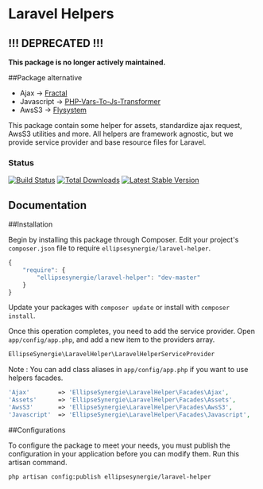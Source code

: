 # Laravel Helpers
## !!! DEPRECATED !!!
**This package is no longer actively maintained.**

##Package alternative
- Ajax -> [Fractal](http://fractal.thephpleague.com)
- Javascript -> [PHP-Vars-To-Js-Transformer](https://github.com/laracasts/PHP-Vars-To-Js-Transformer)
- AwsS3 -> [Flysystem](http://flysystem.thephpleague.com)

This package contain some helper for assets, standardize ajax request, AwsS3 utilities and more. All helpers are framework agnostic, but we provide service provider and base resource files for Laravel.

### Status

[![Build Status](https://travis-ci.org/ellipsesynergie/laravel-helper.png?branch=master)](https://travis-ci.org/ellipsesynergie/laravel-helper)
[![Total Downloads](https://poser.pugx.org/ellipsesynergie/laravel-helper/downloads.png)](https://packagist.org/packages/ellipsesynergie/laravel-helper)
[![Latest Stable Version](https://poser.pugx.org/ellipsesynergie/laravel-helper/v/stable.png)](https://packagist.org/packages/ellipsesynergie/laravel-helper)

## Documentation

##Installation

Begin by installing this package through Composer. Edit your project's `composer.json` file to require `ellipsesynergie/laravel-helper`.

```javascript
{
    "require": {
        "ellipsesynergie/laravel-helper": "dev-master"
    }
}
```

Update your packages with `composer update` or install with `composer install`.

Once this operation completes, you need to add the service provider. Open `app/config/app.php`, and add a new item to the providers array.

```php
EllipseSynergie\LaravelHelper\LaravelHelperServiceProvider
```

Note : You can add class aliases in `app/config/app.php` if you want to use helpers facades.
```php
'Ajax'    	  => 'EllipseSynergie\LaravelHelper\Facades\Ajax',
'Assets'      => 'EllipseSynergie\LaravelHelper\Facades\Assets',
'AwsS3'       => 'EllipseSynergie\LaravelHelper\Facades\AwsS3',
'Javascript'  => 'EllipseSynergie\LaravelHelper\Facades\Javascript',
```

##Configurations

To configure the package to meet your needs, you must publish the configuration in your application before you can modify them. Run this artisan command.

```bash
php artisan config:publish ellipsesynergie/laravel-helper
```
